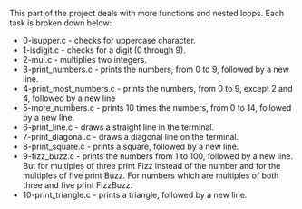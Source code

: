 This part of the project deals with more functions and nested loops. Each task is broken down below:
* 0-isupper.c - checks for uppercase character.
* 1-isdigit.c - checks for a digit (0 through 9).
* 2-mul.c - multiplies two integers.
* 3-print_numbers.c - prints the numbers, from 0 to 9, followed by a new line.
* 4-print_most_numbers.c - prints the numbers, from 0 to 9, except 2 and 4, followed by a new line
* 5-more_numbers.c - prints 10 times the numbers, from 0 to 14, followed by a new line.
* 6-print_line.c - draws a straight line in the terminal.
* 7-print_diagonal.c - draws a diagonal line on the terminal.
* 8-print_square.c - prints a square, followed by a new line.
* 9-fizz_buzz.c - prints the numbers from 1 to 100, followed by a new line. But for multiples of three print Fizz instead of the number and for the multiples of five print Buzz. For numbers which are multiples of both three and five print FizzBuzz.
* 10-print_triangle.c - prints a triangle, followed by a new line.